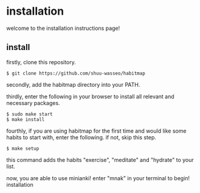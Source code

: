 # installation

welcome to the installation instructions page!

## install
firstly, clone this repository.

```
$ git clone https://github.com/shuu-wasseo/habitmap
```

secondly, add the habitmap directory into your PATH. 

thirdly, enter the following in your browser to install all relevant and necessary packages.

```
$ sudo make start
$ make install
```

fourthly, if you are using habitmap for the first time and would like some habits to start with, enter the following. if not, skip this step.
```
$ make setup
```
this command adds the habits "exercise", "meditate" and "hydrate" to your list.

now, you are able to use minianki! enter "mnak" in your terminal to begin! installation

